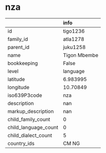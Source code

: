 # nza
|                      | info         |
|:---------------------|:-------------|
| id                   | tigo1236     |
| family_id            | atla1278     |
| parent_id            | juku1258     |
| name                 | Tigon Mbembe |
| bookkeeping          | False        |
| level                | language     |
| latitude             | 6.983995     |
| longitude            | 10.70849     |
| iso639P3code         | nza          |
| description          | nan          |
| markup_description   | nan          |
| child_family_count   | 0            |
| child_language_count | 0            |
| child_dialect_count  | 5            |
| country_ids          | CM NG        |
